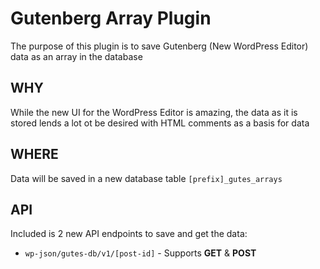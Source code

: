 # Gutenberg Array Plugin
The purpose of this plugin is to save Gutenberg (New WordPress Editor) data as an array in the database

## WHY
While the new UI for the WordPress Editor is amazing, the data as it is stored lends a lot ot be desired with HTML comments as a basis for data

## WHERE
Data will be saved in a new database table `[prefix]_gutes_arrays`

## API
Included is 2 new API endpoints to save and get the data:  
* `wp-json/gutes-db/v1/[post-id]` - Supports __GET__ & __POST__ 